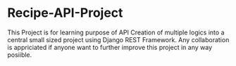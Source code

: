 # Recipe-API-Project
This Project is for learning purpose of API Creation of multiple logics into a central small sized project using Django REST Framework. 
Any collaboration is appriciated if anyone want to further improve this project in any way posiible.
